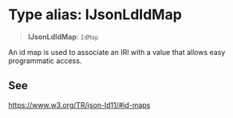 # Type alias: IJsonLdIdMap

> **IJsonLdIdMap**: `IdMap`

An id map is used to associate an IRI with a value that allows easy programmatic access.

## See

https://www.w3.org/TR/json-ld11/#id-maps
